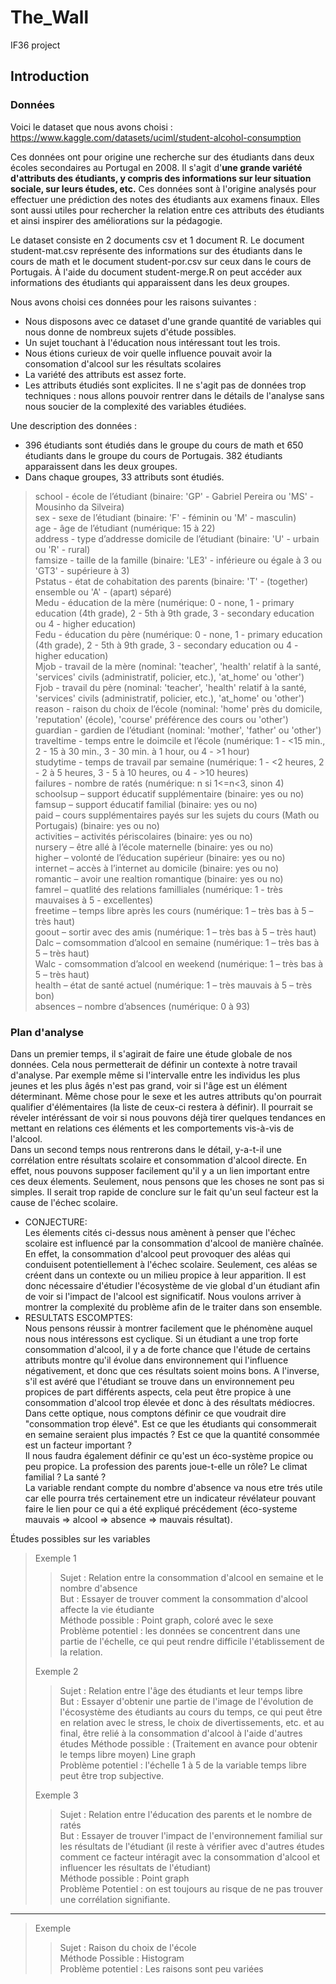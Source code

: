 
# The_Wall  
IF36 project  
  
  
## Introduction  

### Données  

Voici le dataset que nous avons choisi : https://www.kaggle.com/datasets/uciml/student-alcohol-consumption  
  
Ces données ont pour origine une recherche sur des étudiants dans deux écoles secondaires au Portugal en 2008. Il s'agit d'**une grande variété d'attributs des étudiants, y compris des informations sur leur situation sociale, sur leurs études, etc.** Ces données sont à l'origine analysés pour effectuer une prédiction des notes des étudiants aux examens finaux. Elles sont aussi utiles pour rechercher la relation entre ces attributs des étudiants et ainsi inspirer des améliorations sur la pédagogie.   
  
Le dataset consiste en 2 documents csv et 1 document R. Le document student-mat.csv représente des informations sur des étudiants dans le cours de math et le document student-por.csv sur ceux dans le cours de Portugais. À l'aide du document student-merge.R on peut accéder aux informations des étudiants qui apparaissent dans les deux groupes.   
  
Nous avons choisi ces données pour les raisons suivantes :   
+ Nous disposons avec ce dataset d'une grande quantité de variables qui nous donne de nombreux sujets d'étude possibles.   
+ Un sujet touchant à l'éducation nous intéressant tout les trois.
+ Nous étions curieux de voir quelle influence pouvait avoir la consomation d'alcool sur les résultats scolaires
+ La variété des attributs est assez forte.
+ Les attributs étudiés sont explicites. Il ne s'agit pas de données trop techniques : nous allons pouvoir rentrer dans le détails de l'analyse sans nous soucier de la complexité des variables étudiées.
  
Une description des données :    
+ 396 étudiants sont étudiés dans le groupe du cours de math et 650 étudiants dans le groupe du cours de Portugais. 382 étudiants apparaissent dans les deux groupes.   
+ Dans chaque groupes, 33 attributs sont étudiés.   
> school - école de l’étudiant (binaire: 'GP' - Gabriel Pereira ou 'MS' - Mousinho da Silveira)  
> sex - sexe de l’étudiant (binaire: 'F' - féminin ou 'M' - masculin)  
> age - âge de l’étudiant (numérique: 15 à 22)  
> address - type d’addresse domicile de l’étudiant (binaire: 'U' - urbain ou 'R' - rural)  
> famsize - taille de la famille (binaire: 'LE3' - inférieure ou égale à 3 ou 'GT3' - supérieure à 3)  
> Pstatus - état de cohabitation des parents (binaire: 'T' - (together) ensemble ou 'A' - (apart) séparé)  
> Medu - éducation de la mère (numérique: 0 - none, 1 - primary education (4th grade), 2 - 5th à 9th grade, 3 - secondary education ou 4 - higher education)  
> Fedu - éducation du père (numérique: 0 - none, 1 - primary education (4th grade), 2 - 5th à 9th grade, 3 - secondary education ou 4 - higher education)  
> Mjob - travail de la mère (nominal: 'teacher', 'health' relatif à la santé, 'services' civils (administratif, policier, etc.), 'at_home' ou 'other')  
> Fjob - travail du père (nominal: 'teacher', 'health' relatif à la santé, 'services' civils (administratif, policier, etc.), 'at_home' ou 'other')  
> reason - raison du choix de l’école (nominal: 'home' près du domicile, 'reputation' (école), 'course' préférence des cours ou 'other')  
> guardian - gardien de l’étudiant (nominal: 'mother', 'father' ou 'other')  
> traveltime - temps entre le doimcile et l’école (numérique: 1 - <15 min., 2 - 15 à 30 min., 3 - 30 min. à 1 hour, ou 4 - >1 hour)  
> studytime - temps de travail par semaine (numérique: 1 - <2 heures, 2 - 2 à 5 heures, 3 - 5 à 10 heures, ou 4 - >10 heures)  
> failures - nombre de ratés (numérique: n si 1<=n<3, sinon 4)  
> schoolsup – support éducatif supplémentaire (binaire: yes ou no)  
> famsup – support éducatif familial (binaire: yes ou no)  
> paid – cours supplémentaires payés sur les sujets du cours (Math ou Portugais) (binaire: yes ou no)  
> activities – activités périscolaires (binaire: yes ou no)  
> nursery – être allé à l’école maternelle (binaire: yes ou no)  
> higher – volonté de l’éducation supérieur (binaire: yes ou no)  
> internet – accès à l’internet au domicile (binaire: yes ou no)  
> romantic – avoir une realtion romantique (binaire: yes ou no)  
> famrel – quatlité des relations familliales (numérique: 1 - très mauvaises à 5 - excellentes)  
> freetime – temps libre après les cours (numérique: 1 – très bas à 5 – très haut)  
> goout – sortir avec des amis (numérique: 1 – très bas à 5 – très haut)  
> Dalc – comsommation d’alcool en semaine (numérique: 1 – très bas à 5 – très haut)  
> Walc - comsommation d’alcool en weekend (numérique: 1 – très bas à 5 – très haut)  
> health – état de santé actuel (numérique: 1 – très mauvais à 5 – très bon)  
> absences – nombre d’absences (numérique: 0 à 93)  

### Plan d'analyse  

Dans un premier temps, il s'agirait de faire une étude globale de nos données. Cela nous permetterait de définir un contexte à notre travail d'analyse. Par exemple même si l'intervalle entre les individus les plus jeunes et les plus âgés n'est pas grand, voir si l'âge est un élément déterminant. Même chose pour le sexe et les autres attributs qu'on pourrait qualifier d'élémentaires (la liste de ceux-ci restera à définir). Il pourrait se réveler intéréssant de voir si nous pouvons déjà tirer quelques tendances en mettant en relations ces éléments et les comportements vis-à-vis de l'alcool.  
Dans un second temps nous rentrerons dans le détail, y-a-t-il une corrélation entre résultats scolaire et consommation d'alcool directe. En effet, nous pouvons supposer facilement qu'il y a un lien important entre ces deux élements. Seulement, nous pensons que les choses ne sont pas si simples. Il serait trop rapide de conclure sur le fait qu'un seul facteur est la cause de l'échec scolaire. 
+ CONJECTURE:  
Les élements cités ci-dessus nous amènent à penser que l'échec scolaire est influencé par la consommation d'alcool de manière chaînée. En effet, la consommation d'alcool peut provoquer des aléas qui conduisent potentiellement à l'échec scolaire. Seulement, ces aléas se créent dans un contexte ou un milieu propice à leur apparition. Il est donc nécessaire d'étudier l'écosystème de vie global d'un étudiant afin de voir si l'impact de l'alcool est significatif. Nous voulons arriver à montrer la complexité du problème afin de le traiter dans son ensemble.
+ RESULTATS ESCOMPTES:  
Nous pensons réussir à montrer facilement que le phénomène auquel nous nous intéressons est cyclique. Si un étudiant a une trop forte consommation d'alcool, il y a de forte chance que l'étude de certains attributs montre qu'il évolue dans environnement qui l'influence négativement, et donc que ces résultats soient moins bons. A l'inverse, s'il est avéré que l'étudiant se trouve dans un environnement peu propices de part différents aspects, cela peut être propice à une consommation d'alcool trop élevée et donc à des résultats médiocres.  
Dans cette optique, nous comptons définir ce que voudrait dire "consommation trop élevé". Est ce que les étudiants qui consommerait en semaine seraient plus impactés ? Est ce que la quantité consommée est un facteur important ?  
Il nous faudra également définir ce qu'est un éco-système propice ou peu propice. La profession des parents joue-t-elle un rôle? Le climat familial ? La santé ?  
La variable rendant compte du nombre d'absence va nous etre trés utile car elle pourra trés certainement etre un indicateur révélateur pouvant faire le lien pour ce qui a été expliqué précédement (éco-systeme mauvais => alcool => absence => mauvais résultat).  

Études possibles sur les variables  
> Exemple 1  
> > Sujet : Relation entre la consommation d'alcool en semaine et le nombre d'absence   
> > But : Essayer de trouver comment la consommation d'alcool affecte la vie étudiante    
> > Méthode possible : Point graph, coloré avec le sexe  
> > Problème potentiel : les données se concentrent dans une partie de l'échelle, ce qui peut rendre difficile l'établissement de la relation.   
>   
> Exemple 2  
> > Sujet : Relation entre l'âge des étudiants et leur temps libre   
> > But : Essayer d'obtenir une partie de l'image de l'évolution de l'écosystème des étudiants au cours du temps, ce qui peut être en relation avec le stress, le choix de divertissements, etc. et au final, être relié à la consommation d'alcool à l'aide d'autres études
> > Méthode possible : (Traitement en avance pour obtenir le temps libre moyen) Line graph  
> > Problème potentiel :  l'échelle 1 à 5 de la variable temps libre peut être trop subjective.   
>   
> Exemple 3  
> > Sujet : Relation entre l'éducation des parents et le nombre de ratés  
> > But : Essayer de trouver l'impact de l'environnement familial sur les résultats de l'étudiant (il reste à vérifier avec d'autres études comment ce facteur intéragit avec la consommation d'alcool et influencer les résultats de l'étudiant)  
> > Méthode possible : Point graph  
> > Problème Potentiel : on est toujours au risque de ne pas trouver une corrélation signifiante.   
***  
> Exemple  
> > Sujet : Raison du choix de l'école  
> > Méthode Possible :  Histogram  
> > Problème potentiel :  Les raisons sont peu variées
